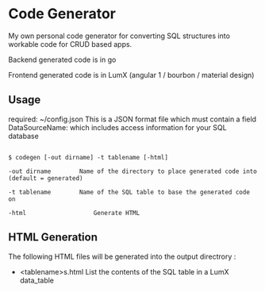 # Code Generator

My own personal code generator for converting SQL structures into workable code
for CRUD based apps.

Backend generated code is in go

Frontend generated code is in LumX  (angular 1 / bourbon / material design)

## Usage

required:  ~/config.json 
	This is a JSON format file which must contain a field
	DataSourceName:  which includes access information for your SQL database

```

$ codegen [-out dirname] -t tablename [-html]

-out dirname		Name of the directory to place generated code into (default = generated)

-t tablename		Name of the SQL table to base the generated code on

-html  					Generate HTML
```


## HTML Generation

The following HTML files will be generated into the output directrory :

- &lt;tablename&gt;s.html 	List the contents of the SQL table in a LumX data_table

